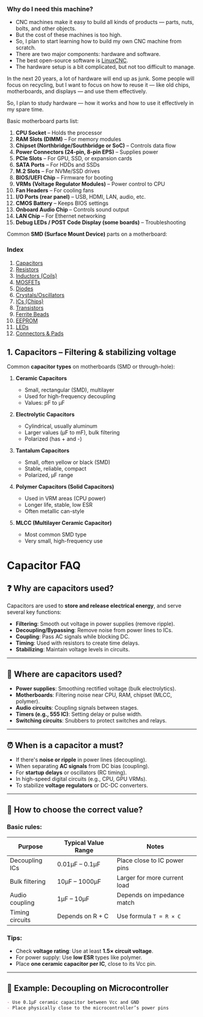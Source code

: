 



### Why do I need this machine?

 - CNC machines make it easy to build all kinds of products — parts, nuts, bolts, and other objects.
 - But the cost of these machines is too high.
 - So, I plan to start learning how to build my own CNC machine from scratch.
 - There are two major components: hardware and software.
 - The best open-source software is [LinuxCNC](https://linuxcnc.org/).
 - The hardware setup is a bit complicated, but not too difficult to manage.




In the next 20 years, a lot of hardware will end up as junk.
Some people will focus on recycling,
but I want to focus on how to reuse it — like old chips, motherboards, and displays — and use them effectively.

So, I plan to study hardware — how it works and how to use it effectively in my spare time.





Basic motherboard parts list:

1. **CPU Socket** – Holds the processor
2. **RAM Slots (DIMM)** – For memory modules
3. **Chipset (Northbridge/Southbridge or SoC)** – Controls data flow
4. **Power Connectors (24-pin, 8-pin EPS)** – Supplies power
5. **PCIe Slots** – For GPU, SSD, or expansion cards
6. **SATA Ports** – For HDDs and SSDs
7. **M.2 Slots** – For NVMe/SSD drives
8. **BIOS/UEFI Chip** – Firmware for booting
9. **VRMs (Voltage Regulator Modules)** – Power control to CPU
10. **Fan Headers** – For cooling fans
11. **I/O Ports (rear panel)** – USB, HDMI, LAN, audio, etc.
12. **CMOS Battery** – Keeps BIOS settings
13. **Onboard Audio Chip** – Controls sound output
14. **LAN Chip** – For Ethernet networking
15. **Debug LEDs / POST Code Display (some boards)** – Troubleshooting





Common **SMD (Surface Mount Device)** parts on a motherboard:

### Index
1. [Capacitors](#1-capacitors--filtering--stabilizing-voltage)  
2. [Resistors](#2-resistors--current-limiting--voltage-division)  
3. [Inductors (Coils)](#3-inductors-coils--power-filtering)  
4. [MOSFETs](#4-mosfets--power-switching-used-in-vrms)  
5. [Diodes](#5-diodes--protection--rectification)  
6. [Crystals/Oscillators](#6-crystalsoscillators--clock-generation)  
7. [ICs (Chips)](#7-ics-chips--controllers-audio-lan-usb-bios-etc)  
8. [Transistors](#8-transistors--signal-switchingamplification)  
9. [Ferrite Beads](#9-ferrite-beads--noise-suppression)  
10. [EEPROM](#10-eeprom--stores-biosuefi)  
11. [LEDs](#11-leds--indicatorsdebug-lights)  
12. [Connectors & Pads](#12-connectors--pads--for-usb-fan-sata-etc)



## 1. Capacitors – Filtering & stabilizing voltage

Common **capacitor types** on motherboards (SMD or through-hole):

1. **Ceramic Capacitors**

   * Small, rectangular (SMD), multilayer
   * Used for high-frequency decoupling
   * Values: pF to µF

2. **Electrolytic Capacitors**

   * Cylindrical, usually aluminum
   * Larger values (µF to mF), bulk filtering
   * Polarized (has + and -)

3. **Tantalum Capacitors**

   * Small, often yellow or black (SMD)
   * Stable, reliable, compact
   * Polarized, µF range

4. **Polymer Capacitors (Solid Capacitors)**

   * Used in VRM areas (CPU power)
   * Longer life, stable, low ESR
   * Often metallic can-style

5. **MLCC (Multilayer Ceramic Capacitor)**

   * Most common SMD type
   * Very small, high-frequency use




# Capacitor FAQ

## ❓ Why are capacitors used?

Capacitors are used to **store and release electrical energy**, and serve several key functions:

- **Filtering**: Smooth out voltage in power supplies (remove ripple).
- **Decoupling/Bypassing**: Remove noise from power lines to ICs.
- **Coupling**: Pass AC signals while blocking DC.
- **Timing**: Used with resistors to create time delays.
- **Stabilizing**: Maintain voltage levels in circuits.

---

## 📍 Where are capacitors used?

- **Power supplies**: Smoothing rectified voltage (bulk electrolytics).
- **Motherboards**: Filtering noise near CPU, RAM, chipset (MLCC, polymer).
- **Audio circuits**: Coupling signals between stages.
- **Timers (e.g., 555 IC)**: Setting delay or pulse width.
- **Switching circuits**: Snubbers to protect switches and relays.

---

## ⏰ When is a capacitor a must?

- If there's **noise or ripple** in power lines (decoupling).
- When separating **AC signals** from DC bias (coupling).
- For **startup delays** or oscillators (RC timing).
- In high-speed digital circuits (e.g., CPU, GPU VRMs).
- To stabilize **voltage regulators** or DC-DC converters.

---

## 📏 How to choose the correct value?

### Basic rules:

| Purpose        | Typical Value Range | Notes                         |
|----------------|---------------------|-------------------------------|
| Decoupling ICs | 0.01µF – 0.1µF      | Place close to IC power pins  |
| Bulk filtering | 10µF – 1000µF       | Larger for more current load  |
| Audio coupling | 1µF – 10µF          | Depends on impedance match    |
| Timing circuits| Depends on R + C    | Use formula `T = R × C`       |

### Tips:
- Check **voltage rating**: Use at least **1.5× circuit voltage**.
- For power supply: Use **low ESR** types like polymer.
- Place **one ceramic capacitor per IC**, close to its Vcc pin.

---

## 📘 Example: Decoupling on Microcontroller

```md
- Use 0.1µF ceramic capacitor between Vcc and GND
- Place physically close to the microcontroller’s power pins




